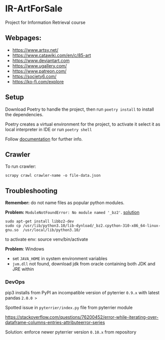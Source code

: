 # IR-ArtForSale
Project for Information Retrieval course

## Webpages:
- https://www.artsy.net/
- https://www.catawiki.com/en/c/85-art
- https://www.deviantart.com
- https://www.ugallery.com/
- https://www.patreon.com/
- https://society6.com/
- https://ko-fi.com/explore

## Setup

Download Poetry to handle the project, then run `poetry install` to install the dependencies.

Poetry creates a virtual environment for the project, to activate it select it as local interpreter in IDE or
run `poetry shell`

Follow [documentation](https://python-poetry.org/) for further info.

## Crawler

To run crawler:

```shell
scrapy crawl crawler-name -o file-data.json
```

## Troubleshooting

**Remember:** do not name files as popular python modules.

**Problem:** `ModuleNotFoundError: No module named '_bz2'`.
[solution](https://stackoverflow.com/questions/12806122/missing-python-bz2-module)

```shell
sudo apt-get install libbz2-dev
sudo cp /usr/lib/python3.10/lib-dynload/_bz2.cpython-310-x86_64-linux-gnu.so  /usr/local/lib/python3.10/
```

to activate env: source venv/bin/activate

**Problem**: 
Windows
- set `JAVA_HOME` in system environment variables
- `jvm.dll` not found, download jdk from oracle containing both JDK and JRE within

### DevOps

pip3 installs from PyPI an incompatible version of pyterrier `0.9.x` with latest pandas `2.0.0 >`

Spotted issue in `pyterrier/index.py` file from pyterrier module

https://stackoverflow.com/questions/76200452/error-while-iterating-over-dataframe-columns-entries-attributeerror-series

Solution: enforce newer pyterrier version `0.10.x` from repository
